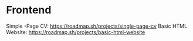 # Frontend
Simple -Page CV: https://roadmap.sh/projects/single-page-cv
Basic HTML Website: https://roadmap.sh/projects/basic-html-website

